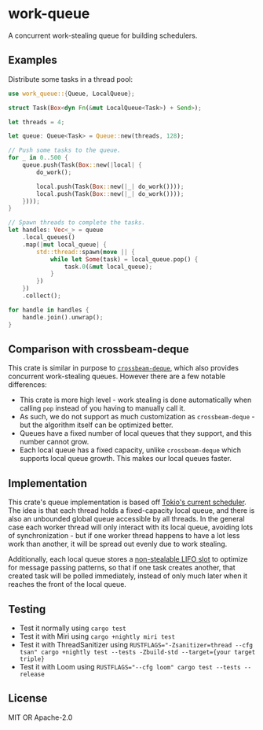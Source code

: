 # work-queue

A concurrent work-stealing queue for building schedulers.

## Examples

Distribute some tasks in a thread pool:

```rust
use work_queue::{Queue, LocalQueue};

struct Task(Box<dyn Fn(&mut LocalQueue<Task>) + Send>);

let threads = 4;

let queue: Queue<Task> = Queue::new(threads, 128);

// Push some tasks to the queue.
for _ in 0..500 {
    queue.push(Task(Box::new(|local| {
        do_work();

        local.push(Task(Box::new(|_| do_work())));
        local.push(Task(Box::new(|_| do_work())));
    })));
}

// Spawn threads to complete the tasks.
let handles: Vec<_> = queue
    .local_queues()
    .map(|mut local_queue| {
        std::thread::spawn(move || {
            while let Some(task) = local_queue.pop() {
                task.0(&mut local_queue);
            }
        })
    })
    .collect();

for handle in handles {
    handle.join().unwrap();
}
```

## Comparison with crossbeam-deque

This crate is similar in purpose to [`crossbeam-deque`](https://docs.rs/crossbeam-deque), which
also provides concurrent work-stealing queues. However there are a few notable differences:

- This crate is more high level - work stealing is done automatically when calling `pop`
instead of you having to manually call it.
- As such, we do not support as much customization as `crossbeam-deque` - but the algorithm
itself can be optimized better.
- Queues have a fixed number of local queues that they support, and this number cannot grow.
- Each local queue has a fixed capacity, unlike `crossbeam-deque` which supports local queue
growth. This makes our local queues faster.

## Implementation

This crate's queue implementation is based off [Tokio's current scheduler]. The idea is that
each thread holds a fixed-capacity local queue, and there is also an unbounded global queue
accessible by all threads. In the general case each worker thread will only interact with its
local queue, avoiding lots of synchronization - but if one worker thread happens to have a
lot less work than another, it will be spread out evenly due to work stealing.

Additionally, each local queue stores a [non-stealable LIFO slot] to optimize for message
passing patterns, so that if one task creates another, that created task will be polled
immediately, instead of only much later when it reaches the front of the local queue.

[Tokio's current scheduler]: https://tokio.rs/blog/2019-10-scheduler
[non-stealable LIFO slot]: https://tokio.rs/blog/2019-10-scheduler#optimizing-for-message-passing-patterns

## Testing

- Test it normally using `cargo test`
- Test it with Miri using `cargo +nightly miri test`
- Test it with ThreadSanitizer using `RUSTFLAGS="-Zsanitizer=thread --cfg tsan" cargo +nightly test --tests -Zbuild-std --target={your target triple}`
- Test it with Loom using `RUSTFLAGS="--cfg loom" cargo test --tests --release`

## License

MIT OR Apache-2.0
